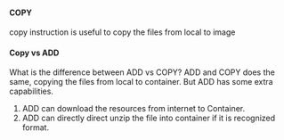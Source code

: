 #### COPY ####
copy instruction is useful to copy the files from local to image

#### Copy vs ADD ####
What is the difference between ADD vs COPY?
ADD and COPY does the same, copying the files from local to container. But ADD has some extra capabilities.
1. ADD can download the resources from internet to Container.
2. ADD can directly direct unzip the file into container if it is recognized format.